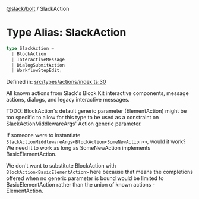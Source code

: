 [@slack/bolt](../index.md) / SlackAction

# Type Alias: SlackAction

```ts
type SlackAction = 
  | BlockAction
  | InteractiveMessage
  | DialogSubmitAction
  | WorkflowStepEdit;
```

Defined in: [src/types/actions/index.ts:30](https://github.com/slackapi/bolt-js/blob/main/src/types/actions/index.ts#L30)

All known actions from Slack's Block Kit interactive components, message actions, dialogs, and legacy interactive
messages.

TODO: BlockAction's default generic parameter (ElementAction) might be too specific to allow for this type to be used
as a constraint on SlackActionMiddlewareArgs' Action generic parameter.

If someone were to instantiate `SlackActionMiddlewareArgs<BlockAction<SomeNewAction>>`, would it work? We need it to
work as long as SomeNewAction implements BasicElementAction.

We don't want to substitute BlockAction with `BlockAction<BasicElementAction>` here because that means the completions
offered when no generic parameter is bound would be limited to BasicElementAction rather than the union of known
actions - ElementAction.

